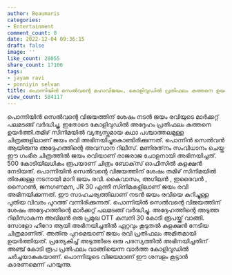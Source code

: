 ```yaml
---
author: Beaumaris
categories:
- Entertainment
comment_count: 0
date: 2022-12-04 09:36:15
draft: false
image: ''
like_count: 28055
share_count: 17106
tags:
- jayam ravi
- ponniyin selvan
title: പൊന്നിയിൻ സെൽവന്റെ മഹാവിജയം, കോളിവുഡിൽ പ്രതിഫലം കുത്തനെ ഉയർത്തി ജയംരവി
view_count: 584117
---
```


പൊന്നിയിൻ സെൽവന്റെ വിജയത്തിന് ശേഷം നടൻ ജയം രവിയുടെ മാർക്കറ്റ് പലമടങ്ങ് വർദ്ധിച്ചു, ഇതോടെ കോളിവുഡിൽ അദ്ദേഹം പ്രതിഫലം കുത്തനെ ഉയർത്തി.തമിഴ് സിനിമയിൽ വ്യത്യസ്തമായ കഥാ പശ്ചാത്തലമുള്ള ചിത്രങ്ങളിലാണ് ജയം രവി അഭിനയിച്ചുകൊണ്ടിരിക്കുന്നത്. പൊന്നിൻ സെൽവൻ ആയിരുന്നു അദ്ദേഹത്തിന്റെ അവസാന റിലീസ്. മണിരത്‌നം സംവിധാനം ചെയ്ത ഈ ഗംഭീര ചിത്രത്തിൽ ജയം രവിയാണ് രാജരാജ ചോളനായി അഭിനയിച്ചത്. 500 കോടിയിലധികം രൂപയാണ് ചിത്രം ബോക്‌സ് ഓഫീസിൽ കളക്ഷൻ നേടിയത്. പൊന്നിയിൻ സെൽവന്റെ വിജയത്തിന് ശേഷം തമിഴ് സിനിമയിൽ തിരക്കുള്ള നടനായി മാറി ജയം രവി. കൈവാസം, അഗിലൻ , ഇരൈവൻ , സൈറൺ, ജനഗണമന, JR 30 എന്നീ സിനിമകളിലാണ് ജയം രവി അഭിനയിക്കുന്നത്. ഈ സാഹചര്യത്തിലാണ് നടൻ ജയം രവിയെ കുറിച്ചുള്ള പുതിയ വിവരം പുറത്ത് വന്നിരിക്കുന്നത്. പൊന്നിയിൻ സെൽവന്റെ വിജയത്തിന് ശേഷം അദ്ദേഹത്തിന്റെ മാർക്കറ്റ് പലമടങ്ങ് വർദ്ധിച്ചു. അദ്ദേഹത്തിന്റെ അടുത്ത റിലീസാകുന്ന അഖിലൻ ഒരു പ്രമുഖ OTT കമ്പനി 30 കോടി രൂപയ്ക്ക് വാങ്ങി. സോളോ ഹീറോ ആയി അഭിനയിച്ചതിൽ ഏറ്റവും കൂടുതൽ കളക്ഷൻ നേടിയ ചിത്രമാണിത്. അതിനു പുറമെയാണ് ജയം രവി പ്രതിഫലം അമിതമായി ഉയർത്തിയത്. പ്രത്യേകിച്ച് അടുത്തിടെ ഒരു പരസ്യത്തിൽ അഭിനയിച്ചതിന് അഞ്ച് കോടി രൂപ പ്രതിഫലം വാങ്ങിയെന്ന വാർത്ത കോളിവുഡിൽ ചർച്ചയാകുകയാണ്. പൊന്നിയുടെ വിജയമാണ് ഈ ശമ്പളം കൂട്ടാൻ കാരണമെന്ന് പറയുന്നു.